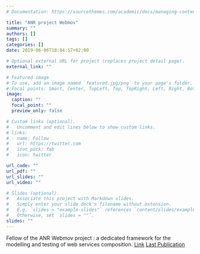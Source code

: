 ```yaml
---
# Documentation: https://sourcethemes.com/academic/docs/managing-content/

title: "ANR project Webmov"
summary: ""
authors: []
tags: []
categories: []
date: 2019-06-06T18:04:57+02:00

# Optional external URL for project (replaces project detail page).
external_link: ""

# Featured image
# To use, add an image named `featured.jpg/png` to your page's folder.
# Focal points: Smart, Center, TopLeft, Top, TopRight, Left, Right, BottomLeft, Bottom, BottomRight.
image:
  caption: ""
  focal_point: ""
  preview_only: false

# Custom links (optional).
#   Uncomment and edit lines below to show custom links.
# links:
# - name: Follow
#   url: https://twitter.com
#   icon_pack: fab
#   icon: twitter

url_code: ""
url_pdf: ""
url_slides: ""
url_video: ""

# Slides (optional).
#   Associate this project with Markdown slides.
#   Simply enter your slide deck's filename without extension.
#   E.g. `slides = "example-slides"` references `content/slides/example-slides.md`.
#   Otherwise, set `slides = ""`.
slides: ""
---
```

Fellow of the ANR Webmov project : a dedicated framework for the modelling and testing of web services composition.
[Link](http://http://webmov.lri.fr/)
[Last Publication](https://hal.archives-ouvertes.fr/hal-01306746)